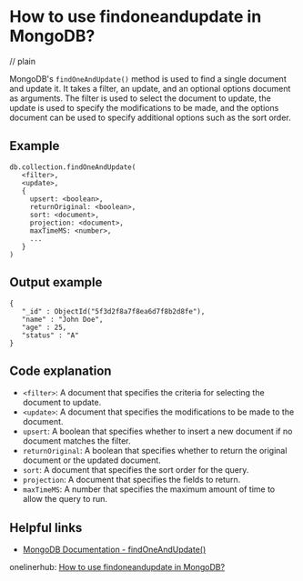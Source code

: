# How to use findoneandupdate in MongoDB?
// plain

MongoDB's `findOneAndUpdate()` method is used to find a single document and update it. It takes a filter, an update, and an optional options document as arguments. The filter is used to select the document to update, the update is used to specify the modifications to be made, and the options document can be used to specify additional options such as the sort order.

## Example

```
db.collection.findOneAndUpdate(
   <filter>,
   <update>,
   {
     upsert: <boolean>,
     returnOriginal: <boolean>,
     sort: <document>,
     projection: <document>,
     maxTimeMS: <number>,
     ...
   }
)
```

## Output example

```
{
   "_id" : ObjectId("5f3d2f8a7f8ea6d7f8b2d8fe"),
   "name" : "John Doe",
   "age" : 25,
   "status" : "A"
}
```

## Code explanation

- `<filter>`: A document that specifies the criteria for selecting the document to update.
- `<update>`: A document that specifies the modifications to be made to the document.
- `upsert`: A boolean that specifies whether to insert a new document if no document matches the filter.
- `returnOriginal`: A boolean that specifies whether to return the original document or the updated document.
- `sort`: A document that specifies the sort order for the query.
- `projection`: A document that specifies the fields to return.
- `maxTimeMS`: A number that specifies the maximum amount of time to allow the query to run.

## Helpful links
- [MongoDB Documentation - findOneAndUpdate()](https://docs.mongodb.com/manual/reference/method/db.collection.findOneAndUpdate/)

onelinerhub: [How to use findoneandupdate in MongoDB?](https://onelinerhub.com/mongodb/how-to-use-findoneandupdate-in-mongodb)